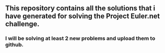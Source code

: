 ## This repository contains all the solutions that i have generated for solving the Project Euler.net challenge.
### I will be solving at least 2 new problems and upload them to github.
